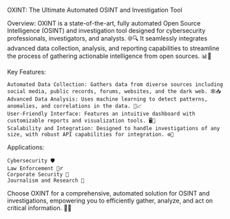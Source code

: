 OXINT: The Ultimate Automated OSINT and Investigation Tool

Overview:
OXINT is a state-of-the-art, fully automated Open Source Intelligence (OSINT) and investigation tool designed for cybersecurity professionals, investigators, and analysts. 🌐🔍 It seamlessly integrates advanced data collection, analysis, and reporting capabilities to streamline the process of gathering actionable intelligence from open sources. 📊🚀



Key Features:

    Automated Data Collection: Gathers data from diverse sources including social media, public records, forums, websites, and the dark web. 🕸️📥
    Advanced Data Analysis: Uses machine learning to detect patterns, anomalies, and correlations in the data. 🧠📈
    User-Friendly Interface: Features an intuitive dashboard with customizable reports and visualization tools. 🖥️📑
    Scalability and Integration: Designed to handle investigations of any size, with robust API capabilities for integration. ⚙️🔗



Applications:

    Cybersecurity 🛡️
    Law Enforcement 👮‍♂️
    Corporate Security 🏢
    Journalism and Research 📰

Choose OXINT for a comprehensive, automated solution for OSINT and investigations, empowering you to efficiently gather, analyze, and act on critical information. 🌟📖